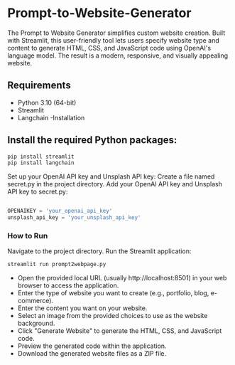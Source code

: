 # Prompt-to-Website-Generator
 The Prompt to Website Generator simplifies custom website creation. Built with Streamlit, this user-friendly tool lets users specify website type and content to generate HTML, CSS, and JavaScript code using OpenAI's language model. The result is a modern, responsive, and visually appealing website.
## Requirements
- Python 3.10 (64-bit)
- Streamlit
- Langchain
-Installation

## Install the required Python packages:
```bash
pip install streamlit
pip install langchain
```
Set up your OpenAI API key and Unsplash API key:
Create a file named secret.py in the project directory.
Add your OpenAI API key and Unsplash API key to secret.py:
```python

OPENAIKEY = 'your_openai_api_key'
unsplash_api_key = 'your_unsplash_api_key'
```
### How to Run
Navigate to the project directory.
Run the Streamlit application:
```bash
streamlit run prompt2webpage.py
```
- Open the provided local URL (usually http://localhost:8501) in your web browser to access the application.
- Enter the type of website you want to create (e.g., portfolio, blog, e-commerce).
- Enter the content you want on your website.
- Select an image from the provided choices to use as the website background.
- Click "Generate Website" to generate the HTML, CSS, and JavaScript code.
- Preview the generated code within the application.
- Download the generated website files as a ZIP file.

